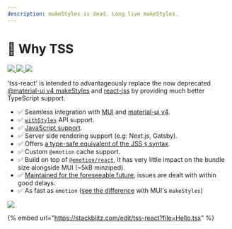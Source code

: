 ```yaml
---
description: makeStyles is dead. Long live makeStyles.
---
```


# 🚀 Why TSS

[![](https://github.com/garronej/tss-react/workflows/ci/badge.svg?branch=main) ](https://github.com/garronej/tss-react/actions)[![](https://img.shields.io/npm/dw/tss-react) ](https://www.npmjs.com/package/tss-react)[![](https://img.shields.io/npm/l/tss-react)](https://github.com/garronej/tss-react/blob/main/LICENSE)

'tss-react' is intended to advantageously replace the now deprecated [@material-ui v4 makeStyles](https://material-ui.com/styles/basics/#hook-api) and [react-jss](https://cssinjs.org/react-jss/?v=v10.9.0) by providing much better TypeScript support.

* ✅ Seamless integration with [MUI](https://mui.com) and [material-ui v4](https://v4.mui.com).
* ✅ [`withStyles`](https://v4.mui.com/styles/api/#withstyles-styles-options-higher-order-component) API support.
* ✅ [JavaScript support](https://github.com/garronej/tss-react/issues/28).
* ✅ Server side rendering support (e.g: Next.js, Gatsby).
* ✅ Offers [a type-safe equivalent of the JSS `$` syntax](nested-selectors.md).
* ✅ Custom `@emotion` cache support.
* ✅ Build on top of [`@emotion/react`](https://emotion.sh/docs/@emotion/react), it has very little impact on the bundle size alongside MUI (\~5kB minziped).
* ✅ [Maintained for the foreseeable future](https://github.com/mui-org/material-ui/issues/28463#issuecomment-923085976), issues are dealt with within good delays.
* ✅ As fast as `emotion` ([see the difference](https://stackoverflow.com/questions/68383046/is-there-a-performance-difference-between-the-sx-prop-and-the-makestyles-functio) with MUI's `makeStyles`)

![](https://user-images.githubusercontent.com/6702424/134704429-83b2760d-0b4d-42e8-9c9a-f287a3353c13.gif)

{% embed url="https://stackblitz.com/edit/tss-react?file=Hello.tsx" %}
